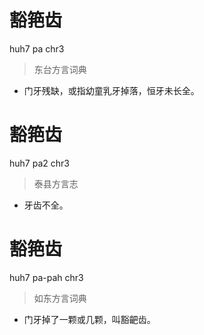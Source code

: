 # 豁筢齿
huh7 pa chr3
> 东台方言词典
- 门牙残缺，或指幼童乳牙掉落，恒牙未长全。

# 豁筢齿
huh7 pa2 chr3
> 泰县方言志
- 牙齿不全。

# 豁筢齿
huh7 pa-pah chr3
> 如东方言词典
- 门牙掉了一颗或几颗，叫豁䶕齿。
